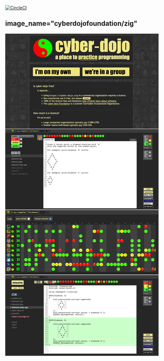 [![CircleCI](https://circleci.com/gh/cyber-dojo-languages/zig.svg?style=svg)](https://circleci.com/gh/cyber-dojo-languages/zig)

## image_name="cyberdojofoundation/zig"

![cyber-dojo.org home page](https://github.com/cyber-dojo/cyber-dojo/blob/master/shared/home_page_snapshot.png)
